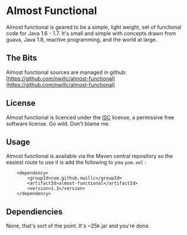 Almost Functional
=================

Almost functional is geared to be a simple, light weight, set of functional code for Java 1.6 - 1.7.
It's small and simple with concepts drawn from guava, Java 1.8, reactive programming, and the world at large.

The Bits
--------
Almost functional sources are managed in github: [https://github.com/nwillc/almost-functional](https://github.com/nwillc/almost-functional)

License
-------
Almost functional is licenced under the [ISC](http://www.isc.org/downloads/software-support-policy/isc-license/) license, a permissive free software license. Go wild. Don't blame me.

Usage
-----
Almost functional is available via the Maven central repository so the easiest route to use it is add the following to you `pom.xml` :

  		<dependency>
            <groupId>com.github.nwillc</groupId>
            <artifactId>almost-functional</artifactId>
            <version>1.3</version>
        </dependency>


Dependiencies
-------------
None, that's sort of the point. It's ~25k jar and you're done.

